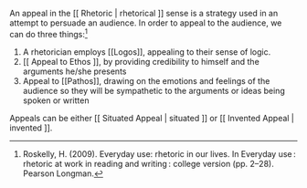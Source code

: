 An appeal in the [[ Rhetoric | rhetorical ]] sense is a strategy used in an attempt to persuade an audience. In order to appeal to the audience, we can do three things:[^1]

1. A rhetorician employs [[Logos]], appealing to their sense of logic.
2. [[ Appeal to Ethos ]], by providing credibility to himself and the arguments he/she presents
3. Appeal to [[Pathos]], drawing on the emotions and feelings of the audience so they will be sympathetic to the arguments or ideas being spoken or written

Appeals can be either [[ Situated Appeal | situated ]] or [[ Invented Appeal | invented ]].

[^1]: Roskelly, H. (2009). Everyday use: rhetoric in our lives. In Everyday use : rhetoric at work in reading and writing : college version (pp. 2–28). Pearson Longman.